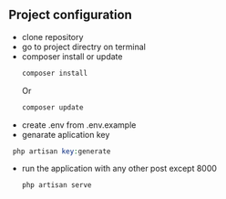 ## Project configuration

- clone  repository
- go to project directry on terminal
- composer install or update
  ```php
  composer install
  ```
  Or
  ```php
  composer update
  ```
- create .env from .env.example
- genarate aplication key
 ```php
  php artisan key:generate
  ```
- run the application with any other post except 8000
  ```php
  php artisan serve
  ```